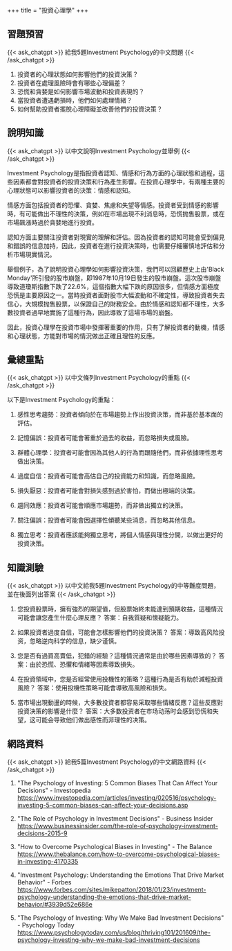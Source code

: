 +++
title = "投資心理學"
+++
## 習題預習
{{< ask_chatgpt >}}
給我5題Investment Psychology的中文問題
{{< /ask_chatgpt >}}



1. 投資者的心理狀態如何影響他們的投資決策？
2. 投資者在處理風險時會有哪些心理偏差？
3. 恐慌和貪婪是如何影響市場波動和投資表現的？
4. 當投資者遭遇虧損時，他們如何處理情緒？
5. 如何幫助投資者擺脫心理障礙並改善他們的投資決策？   

## 說明知識
{{< ask_chatgpt >}}
以中文說明Investment Psychology並舉例
{{< /ask_chatgpt >}}



Investment Psychology是指投資者認知、情感和行為方面的心理狀態和過程，這些因素都會對投資者的投資決策和行為產生影響。在投資心理學中，有兩種主要的心理狀態可以影響投資者的決策：情感和認知。

情感方面包括投資者的恐懼、貪婪、焦慮和失望等情感。投資者受到情感的影響時，有可能做出不理性的決策，例如在市場出現不利消息時，恐慌抛售股票，或在市場飆漲時過於貪婪地進行投資。

認知方面主要關注投資者對現實的理解和評估。因為投資者的認知可能會受到偏見和錯誤的信息加持，因此，投資者在進行投資決策時，也需要仔細審慎地評估和分析市場現實情況。

舉個例子，為了說明投資心理學如何影響投資決策，我們可以回顧歷史上由'Black Monday'所引發的股市崩盤，即1987年10月19日發生的股市崩盤。這次股市崩盤導致道瓊斯指數下跌了22.6%，這個指數大幅下跌的原因很多，但情感方面極度恐慌是主要原因之一。當時投資者面對股市大幅波動和不確定性，導致投資者失去信心，大規模抛售股票，以保證自己的財務安全。由於情感和認知都不理性，大多數投資者過早地實施了這種行為，因此導致了這場市場的崩盤。

因此，投資心理學在投資市場中發揮著重要的作用，只有了解投資者的動機，情感和心理狀態，方能對市場的情況做出正確且理性的反應。   

## 彙總重點
{{< ask_chatgpt >}}
以中文條列Investment Psychology的重點
{{< /ask_chatgpt >}}



以下是Investment Psychology的重點：

1. 感性思考趨勢：投資者傾向於在市場趨勢上作出投資決策，而非基於基本面的評估。

2. 記憶偏誤：投資者可能會著重於過去的收益，而忽略損失或風險。

3. 群體心理學：投資者可能會因為其他人的行為而跟隨他們，而非依據理性思考做出決策。

4. 過度自信：投資者可能會高估自己的投資能力和知識，而忽略風險。

5. 損失厭惡：投資者可能會對損失感到過於害怕，而做出極端的決策。

6. 趨同效應：投資者可能會順應市場趨勢，而非做出獨立的決策。

7. 關注偏誤：投資者可能會因選擇性傾聽某些消息，而忽略其他信息。

8. 獨立思考：投資者應該能夠獨立思考，將個人情感與理性分開，以做出更好的投資決策。   

## 知識測驗
{{< ask_chatgpt >}}
以中文給我5題Investment Psychology的中等難度問題，並在後面列出答案
{{< /ask_chatgpt >}}



1. 您投資股票時，擁有強烈的期望值，但股票始終未能達到預期收益，這種情況可能會讓您產生什麼心理反應？ 
答案：自我質疑和懷疑能力。

2. 如果投資者過度自信，可能會怎樣影響他們的投資決策？
答案：導致高风险投资，忽略逆向科学的信息，缺少谨慎。

3. 您是否有過買高賣低，犯錯的經驗？這種情況通常是由於哪些因素導致的？
答案：由於恐慌、恐懼和情緒等因素導致損失。

4. 在投資領域中，您是否經常使用投機性的策略？這種行為是否有助於減輕投資風險？
答案：使用投機性策略可能會導致高風險和損失。

5. 當市場出現動盪的時候，大多數投資者都容易采取哪些情緒反應？這些反應對投資決策的影響是什麼？
答案：大多数投资者在市场动荡时会感到恐慌和失望，这可能会导致他们做出感性而非理性的决策。   

## 網路資料
{{< ask_chatgpt >}}
給我5篇Investment Psychology的中文網路資料
{{< /ask_chatgpt >}}



1. "The Psychology of Investing: 5 Common Biases That Can Affect Your Decisions" - Investopedia 
https://www.investopedia.com/articles/investing/020516/psychology-investing-5-common-biases-can-affect-your-decisions.asp

2. "The Role of Psychology in Investment Decisions" - Business Insider 
https://www.businessinsider.com/the-role-of-psychology-investment-decisions-2015-9

3. "How to Overcome Psychological Biases in Investing" - The Balance 
https://www.thebalance.com/how-to-overcome-psychological-biases-in-investing-4170335

4. "Investment Psychology: Understanding the Emotions That Drive Market Behavior" - Forbes 
https://www.forbes.com/sites/mikepatton/2018/01/23/investment-psychology-understanding-the-emotions-that-drive-market-behavior/#3939d52e686e

5. "The Psychology of Investing: Why We Make Bad Investment Decisions" - Psychology Today 
https://www.psychologytoday.com/us/blog/thriving101/201609/the-psychology-investing-why-we-make-bad-investment-decisions   

